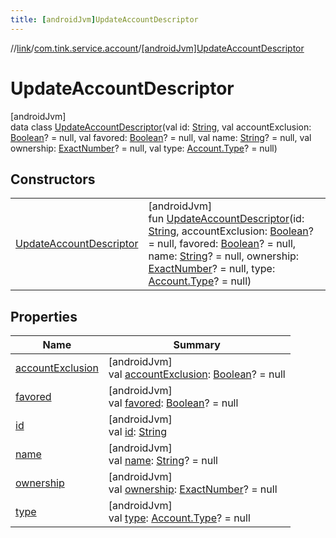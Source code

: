 ```yaml
---
title: [androidJvm]UpdateAccountDescriptor
---
```

//[link](../../../index.html)/[com.tink.service.account](../index.html)/[[androidJvm]UpdateAccountDescriptor](index.html)



# UpdateAccountDescriptor



[androidJvm]\
data class [UpdateAccountDescriptor](index.html)(val id: [String](https://kotlinlang.org/api/latest/jvm/stdlib/kotlin/-string/index.html), val accountExclusion: [Boolean](https://kotlinlang.org/api/latest/jvm/stdlib/kotlin/-boolean/index.html)? = null, val favored: [Boolean](https://kotlinlang.org/api/latest/jvm/stdlib/kotlin/-boolean/index.html)? = null, val name: [String](https://kotlinlang.org/api/latest/jvm/stdlib/kotlin/-string/index.html)? = null, val ownership: [ExactNumber](../../com.tink.model.misc/[android-jvm]-exact-number/index.html)? = null, val type: [Account.Type](../../com.tink.model.account/[android-jvm]-account/-type/index.html)? = null)



## Constructors


| | |
|---|---|
| [UpdateAccountDescriptor](-update-account-descriptor.html) | [androidJvm]<br>fun [UpdateAccountDescriptor](-update-account-descriptor.html)(id: [String](https://kotlinlang.org/api/latest/jvm/stdlib/kotlin/-string/index.html), accountExclusion: [Boolean](https://kotlinlang.org/api/latest/jvm/stdlib/kotlin/-boolean/index.html)? = null, favored: [Boolean](https://kotlinlang.org/api/latest/jvm/stdlib/kotlin/-boolean/index.html)? = null, name: [String](https://kotlinlang.org/api/latest/jvm/stdlib/kotlin/-string/index.html)? = null, ownership: [ExactNumber](../../com.tink.model.misc/[android-jvm]-exact-number/index.html)? = null, type: [Account.Type](../../com.tink.model.account/[android-jvm]-account/-type/index.html)? = null) |


## Properties


| Name | Summary |
|---|---|
| [accountExclusion](account-exclusion.html) | [androidJvm]<br>val [accountExclusion](account-exclusion.html): [Boolean](https://kotlinlang.org/api/latest/jvm/stdlib/kotlin/-boolean/index.html)? = null |
| [favored](favored.html) | [androidJvm]<br>val [favored](favored.html): [Boolean](https://kotlinlang.org/api/latest/jvm/stdlib/kotlin/-boolean/index.html)? = null |
| [id](id.html) | [androidJvm]<br>val [id](id.html): [String](https://kotlinlang.org/api/latest/jvm/stdlib/kotlin/-string/index.html) |
| [name](name.html) | [androidJvm]<br>val [name](name.html): [String](https://kotlinlang.org/api/latest/jvm/stdlib/kotlin/-string/index.html)? = null |
| [ownership](ownership.html) | [androidJvm]<br>val [ownership](ownership.html): [ExactNumber](../../com.tink.model.misc/[android-jvm]-exact-number/index.html)? = null |
| [type](type.html) | [androidJvm]<br>val [type](type.html): [Account.Type](../../com.tink.model.account/[android-jvm]-account/-type/index.html)? = null |

